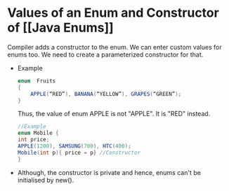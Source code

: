 # Values of an Enum and Constructor of [[Java Enums]]

Compiler adds a constructor to the enum. We can enter custom values for enums too.  We need to create a parameterized constructor for that.

- Example

    ```java
    enum  Fruits
    {
        APPLE(“RED”), BANANA(“YELLOW”), GRAPES(“GREEN”);
    }
    ```

    Thus, the value of enum APPLE is not "APPLE". It is "RED" instead.

    ```java
    //Example
    enum Mobile { 
    int price;
    APPLE(1200), SAMSUNG(700), HTC(400);
    Mobile(int p){ price = p} //Constructor
    }
    ```

- Although, the constructor is private and hence, enums can't be initialised by new().
